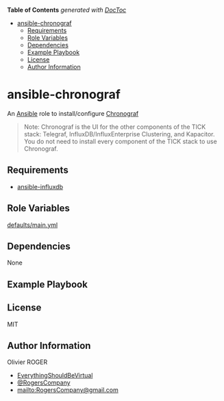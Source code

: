 <!-- START doctoc generated TOC please keep comment here to allow auto update -->
<!-- DON'T EDIT THIS SECTION, INSTEAD RE-RUN doctoc TO UPDATE -->
**Table of Contents**  *generated with [DocToc](https://github.com/thlorenz/doctoc)*

- [ansible-chronograf](#ansible-chronograf)
  - [Requirements](#requirements)
  - [Role Variables](#role-variables)
  - [Dependencies](#dependencies)
  - [Example Playbook](#example-playbook)
  - [License](#license)
  - [Author Information](#author-information)

<!-- END doctoc generated TOC please keep comment here to allow auto update -->

# ansible-chronograf

An [Ansible](https://www.ansible.com) role to install/configure [Chronograf](https://www.influxdata.com/time-series-platform/chronograf/)

> Note: Chronograf is the UI for the other components of the TICK stack: Telegraf, InfluxDB/InfluxEnterprise Clustering, and Kapacitor. You do not need to install
> every component of the TICK stack to use Chronograf.

## Requirements

-   [ansible-influxdb](https://github.com/RogersCompany/ansible-influxdb)

## Role Variables

[defaults/main.yml](defaults/main.yml)

## Dependencies

None

## Example Playbook

## License

MIT

## Author Information

Olivier ROGER

-   [EverythingShouldBeVirtual](http://everythingshouldbevirtual.com)
-   [@RogersCompany](https://www.twitter.com/RogersCompany)
-   <mailto:RogersCompany@gmail.com>
